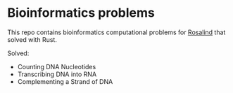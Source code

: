 # Bioinformatics problems

This repo contains bioinformatics computational problems for [Rosalind](http://rosalind.info/) that solved with Rust.

Solved:

- Counting DNA Nucleotides
- Transcribing DNA into RNA
- Complementing a Strand of DNA

